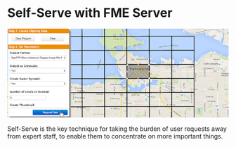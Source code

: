 # Self-Serve with FME Server

![](./Images/Img2.000.SelfServeIntroImage.png)

Self-Serve is the key technique for taking the burden of user requests away from expert staff, to enable them to concentrate on more important things.
